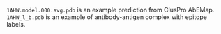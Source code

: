 ```1AHW.model.000.avg.pdb``` is an example prediction from ClusPro AbEMap.  
```1AHW_l_b.pdb``` is an example of antibody-antigen complex with epitope labels.
